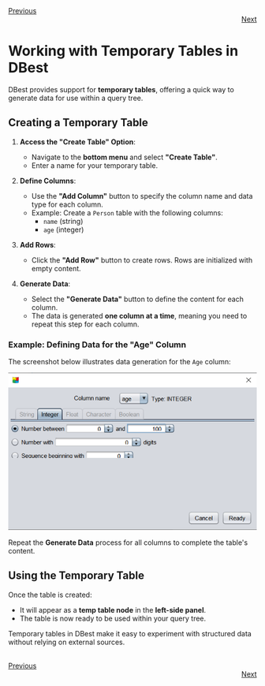 <div align="left">
    <a href="./03 - working-with-CSV.md">Previous</a>
</div>
<div align="right">
  <a href="./05 - creating-query-tree.md">Next</a>
</div>

# Working with Temporary Tables in DBest

DBest provides support for **temporary tables**, offering a quick way to generate data for use within a query tree.

## Creating a Temporary Table
1. **Access the "Create Table" Option**:
   - Navigate to the **bottom menu** and select **"Create Table"**.
   - Enter a name for your temporary table.

2. **Define Columns**:
   - Use the **"Add Column"** button to specify the column name and data type for each column.
   - Example: Create a `Person` table with the following columns:
     - `name` (string)
     - `age` (integer)

3. **Add Rows**:
   - Click the **"Add Row"** button to create rows. Rows are initialized with empty content.

4. **Generate Data**:
   - Select the **"Generate Data"** button to define the content for each column.
   - The data is generated **one column at a time**, meaning you need to repeat this step for each column.

### Example: Defining Data for the "Age" Column
The screenshot below illustrates data generation for the `Age` column:

![Data Generation Example](assets/images/temp-table.png)

Repeat the **Generate Data** process for all columns to complete the table's content.

## Using the Temporary Table
Once the table is created:
- It will appear as a **temp table node** in the **left-side panel**.
- The table is now ready to be used within your query tree.

Temporary tables in DBest make it easy to experiment with structured data without relying on external sources.

<br>

<div align="left">
    <a href="./03 - working-with-CSV.md">Previous</a>
</div>
<div align="right">
  <a href="./05 - creating-query-tree.md">Next</a>
</div>
